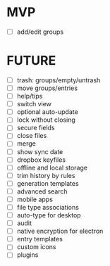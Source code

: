 # MVP

- [ ] add/edit groups

# FUTURE

- [ ] trash: groups/empty/untrash
- [ ] move groups/entries
- [ ] help/tips
- [ ] switch view
- [ ] optional auto-update
- [ ] lock without closing
- [ ] secure fields
- [ ] close files
- [ ] merge
- [ ] show sync date
- [ ] dropbox keyfiles
- [ ] offline and local storage
- [ ] trim history by rules
- [ ] generation templates
- [ ] advanced search
- [ ] mobile apps
- [ ] file type associations
- [ ] auto-type for desktop
- [ ] audit
- [ ] native encryption for electron
- [ ] entry templates
- [ ] custom icons
- [ ] plugins
